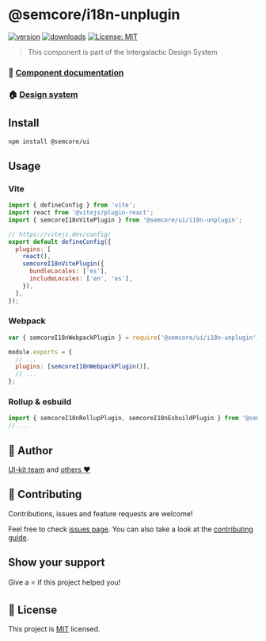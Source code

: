 # @semcore/i18n-unplugin

[![version](https://img.shields.io/npm/v/@semcore/i18n-unplugin.svg)](https://www.npmjs.com/@semcore/i18n-unplugin)
[![downloads](https://img.shields.io/npm/dt/@semcore/i18n-unplugin.svg)](https://www.npmjs.com/package/@semcore/i18n-unplugin)
[![License: MIT](https://img.shields.io/badge/License-MIT-green.svg)](https://github.com/semrush/intergalactic/blob/master/LICENSE)

> This component is part of the Intergalactic Design System

### 📖 [Component documentation](https://developer.semrush.com/intergalactic/utils/i18n/#locale_bundle_extracting)

### 🏠 [Design system](https://developer.semrush.com/intergalactic/)

## Install

```sh
npm install @semcore/ui
```

## Usage

### Vite

```js
import { defineConfig } from 'vite';
import react from '@vitejs/plugin-react';
import { semcoreI18nVitePlugin } from '@semcore/ui/i18n-unplugin';

// https://vitejs.dev/config/
export default defineConfig({
  plugins: [
    react(),
    semcoreI18nVitePlugin({
      bundleLocales: ['es'],
      includeLocales: ['en', 'es'],
    }),
  ],
});
```

### Webpack

```js
var { semcoreI18nWebpackPlugin } = require('@semcore/ui/i18n-unplugin');

module.exports = {
  // ...
  plugins: [semcoreI18nWebpackPlugin()],
  // ...
};
```

### Rollup & esbuild

```js
import { semcoreI18nRollupPlugin, semcoreI18nEsbuildPlugin } from '@semcore/ui/i18n-unplugin';
// ...
```

## 👤 Author

[UI-kit team](https://github.com/semrush/intergalactic/blob/master/MAINTAINERS) and [others ❤️](https://github.com/semrush/intergalactic/graphs/contributors)

## 🤝 Contributing

Contributions, issues and feature requests are welcome!

Feel free to check [issues page](https://github.com/semrush/intergalactic/issues). You can also take a look at the [contributing guide](https://github.com/semrush/intergalactic/blob/master/CONTRIBUTING.md).

## Show your support

Give a ⭐️ if this project helped you!

## 📝 License

This project is [MIT](https://github.com/semrush/intergalactic/blob/master/LICENSE) licensed.
